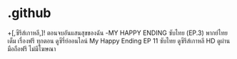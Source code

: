 # .github
+[,ซีรีส์เกาหลี,]! ตอนจบอันแสนสุขของฉัน -MY HAPPY ENDING ซับไทย (EP.3) พากย์ไทย เต็ม เรื่องฟรี ทุกตอน ดูซีรี่ย์ออนไลน์ My Happy Ending EP 11 ซับไทย ดูซีรีส์เกาหลี HD ดูผ่านมือถือฟรี ไม่มีโฆษณา 
